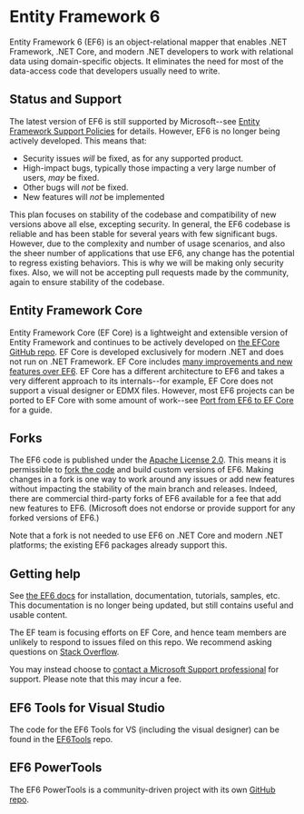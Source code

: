 # Entity Framework 6

Entity Framework 6 (EF6) is an object-relational mapper that enables .NET Framework, .NET Core, and modern .NET developers to work with relational data using domain-specific objects. It eliminates the need for most of the data-access code that developers usually need to write.

## Status and Support

The latest version of EF6 is still supported by Microsoft--see [Entity Framework Support Policies](https://docs.microsoft.com/ef/efcore-and-ef6/support) for details. However, EF6 is no longer being actively developed. This means that:

- Security issues _will_ be fixed, as for any supported product.
- High-impact bugs, typically those impacting a very large number of users, _may_ be fixed.
- Other bugs will _not_ be fixed.
- New features will _not_ be implemented

This plan focuses on stability of the codebase and compatibility of new versions above all else, excepting security. In general, the EF6 codebase is reliable and has been stable for several years with few significant bugs. However, due to the complexity and number of usage scenarios, and also the sheer number of applications that use EF6, any change has the potential to regress existing behaviors. This is why we will be making only security fixes. Also, we will not be accepting pull requests made by the community, again to ensure stability of the codebase.

## Entity Framework Core

Entity Framework Core (EF Core) is a lightweight and extensible version of Entity Framework and continues to be actively developed on [the EFCore GitHub repo](https://github.com/dotnet/efcore). EF Core is developed exclusively for modern .NET and does not run on .NET Framework. EF Core includes [many improvements and new features over EF6](https://docs.microsoft.com/ef/efcore-and-ef6/). EF Core has a different architecture to EF6 and takes a very different approach to its internals--for example, EF Core does not support a visual designer or EDMX files. However, most EF6 projects can be ported to EF Core with some amount of work--see [Port from EF6 to EF Core](https://docs.microsoft.com/ef/efcore-and-ef6/porting/) for a guide.

## Forks

The EF6 code is published under the [Apache License 2.0](https://github.com/dotnet/ef6/blob/main/LICENSE.txt). This means it is permissible to [fork the code](https://docs.github.com/en/pull-requests/collaborating-with-pull-requests/working-with-forks/about-forks) and build custom versions of EF6. Making changes in a fork is one way to work around any issues or add new features without impacting the stability of the main branch and releases. Indeed, there are commercial third-party forks of EF6 available for a fee that add new features to EF6. (Microsoft does not endorse or provide support for any forked versions of EF6.)

Note that a fork is not needed to use EF6 on .NET Core and modern .NET platforms; the existing EF6 packages already support this. 

## Getting help

See [the EF6 docs](https://docs.microsoft.com/ef/ef6/) for installation, documentation, tutorials, samples, etc. This documentation is no longer being updated, but still contains useful and usable content.

The EF team is focusing efforts on EF Core, and hence team members are unlikely to respond to issues filed on this repo. We recommend asking questions on [Stack Overflow](https://stackoverflow.com/questions/tagged/entity-framework*).

You may instead choose to [contact a Microsoft Support professional](http://support.microsoft.com/supportforbusiness/productselection?sapId=bec2bc54-b200-6962-301f-f098532f27b2) for support. Please note that this may incur a fee.

## EF6 Tools for Visual Studio

The code for the EF6 Tools for VS (including the visual designer) can be found in the [EF6Tools](https://github.com/dotnet/ef6tools) repo.

## EF6 PowerTools

The EF6 PowerTools is a community-driven project with its own [GitHub repo](https://github.com/ErikEJ/EntityFramework6PowerTools).
